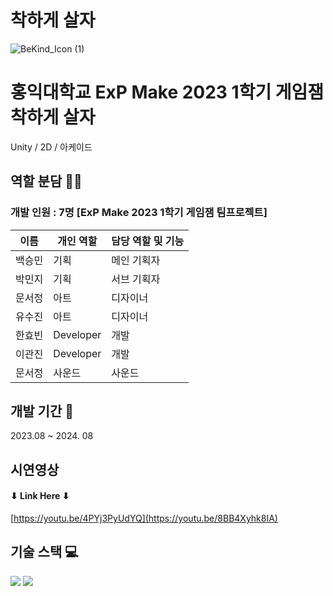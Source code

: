 # 착하게 살자
![BeKind_Icon (1)](https://github.com/user-attachments/assets/81707f70-fab6-4ea7-bad3-bfaee1da2d2d)


# 홍익대학교 ExP Make 2023 1학기 게임잼 착하게 살자
Unity / 2D / 아케이드

## 역할 분담 🧑‍💻
### 개발 인원 : 7명 [ExP Make 2023 1학기 게임잼 팀프로젝트]
| 이름 | 개인 역할 | 담당 역할 및 기능 |
| ------ | ---------- | ------ |
| 백승민 | 기획 | 메인 기획자 |
| 박민지 | 기획 | 서브 기획자 |
| 문서정 | 아트 | 디자이너 |
| 유수진 | 아트 | 디자이너 |
| 한효빈 | Developer | 개발 |
| 이관진 | Developer | 개발 |
| 문서정 | 사운드 | 사운드 |

## 개발 기간 📅
2023.08 ~ 2024. 08

## 시연영상 
#### ⬇ Link Here ⬇
[https://youtu.be/4PYj3PyUdYQ](https://youtu.be/8BB4Xyhk8IA)
 
## 기술 스택 💻
<img src="https://img.shields.io/badge/Unity-FFFFFF?style=for-the-badge&logo=Unity&logoColor=black">
<img src="https://img.shields.io/badge/csharp-512BD4?style=for-the-badge&logo=csharp&logoColor=white">
